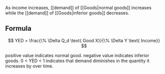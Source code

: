 As income increases, [[demand]] of [[Goods|normal goods]] increases while the [[demand]] of [[Goods|inferior goods]] decreases.

## Formula
$$
YED = \frac{\% \Delta Q_d \text{ Good X}}{\% \Delta Y \text{ Income}}
$$

positive value indicates normal good. negative value indicates inferior goods. 0 < YED < 1 indicates that demand diminishes in the quantity it increases by over time. 